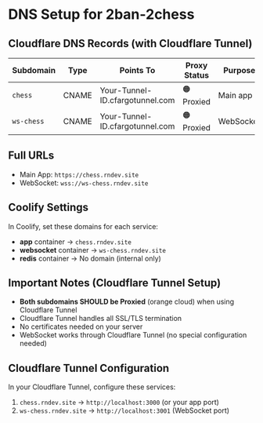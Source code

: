 # DNS Setup for 2ban-2chess

## Cloudflare DNS Records (with Cloudflare Tunnel)

| Subdomain  | Type  | Points To                       | Proxy Status | Purpose   |
| ---------- | ----- | ------------------------------- | ------------ | --------- |
| `chess`    | CNAME | Your-Tunnel-ID.cfargotunnel.com | 🟠 Proxied   | Main app  |
| `ws-chess` | CNAME | Your-Tunnel-ID.cfargotunnel.com | 🟠 Proxied   | WebSocket |

## Full URLs

- Main App: `https://chess.rndev.site`
- WebSocket: `wss://ws-chess.rndev.site`

## Coolify Settings

In Coolify, set these domains for each service:

- **app** container → `chess.rndev.site`
- **websocket** container → `ws-chess.rndev.site`
- **redis** container → No domain (internal only)

## Important Notes (Cloudflare Tunnel Setup)

- **Both subdomains SHOULD be Proxied** (orange cloud) when using Cloudflare Tunnel
- Cloudflare Tunnel handles all SSL/TLS termination
- No certificates needed on your server
- WebSocket works through Cloudflare Tunnel (no special configuration needed)

## Cloudflare Tunnel Configuration

In your Cloudflare Tunnel, configure these services:

1. `chess.rndev.site` → `http://localhost:3000` (or your app port)
2. `ws-chess.rndev.site` → `http://localhost:3001` (WebSocket port)
